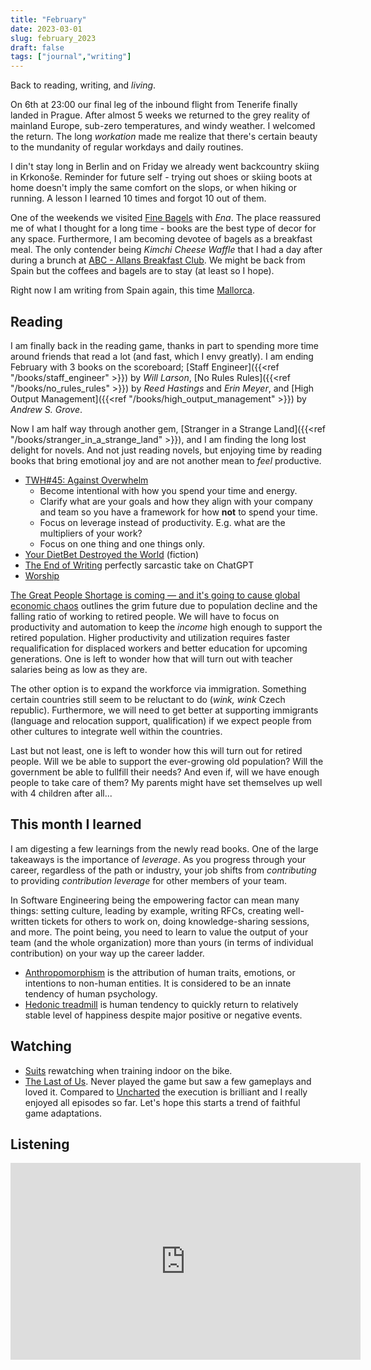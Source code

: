 ```yaml
---
title: "February"
date: 2023-03-01
slug: february_2023
draft: false
tags: ["journal","writing"]
---
```


Back to reading, writing, and _living_.

On 6th at 23:00 our final leg of the inbound flight from Tenerife finally landed in Prague. After almost 5 weeks we returned to the grey reality of mainland Europe, sub-zero temperatures, and windy weather. I welcomed the return. The long _workation_ made me realize that there's certain beauty to the mundanity of regular workdays and daily routines.

I din't stay long in Berlin and on Friday we already went backcountry skiing in Krkonoše. Reminder for future self - trying out shoes or skiing boots at home doesn't imply the same comfort on the slops, or when hiking or running. A lesson I learned 10 times and forgot 10 out of them.

One of the weekends we visited [Fine Bagels](http://www.finebagels.com/) with _Ena_. The place reassured me of what I thought for a long time - books are the best type of decor for any space. Furthermore, I am becoming devotee of bagels as a breakfast meal. The only contender being _Kimchi Cheese Waffle_ that I had a day after during a brunch at [ABC - Allans Breakfast Club](https://goo.gl/maps/1f49MRFwcAtxia596). We might be back from Spain but the coffees and bagels are to stay (at least so I hope).

Right now I am writing from Spain again, this time [Mallorca](https://en.wikipedia.org/wiki/Mallorca).

## Reading

I am finally back in the reading game, thanks in part to spending more time around friends that read a lot (and fast, which I envy greatly). I am ending February with 3 books on the scoreboard; [Staff Engineer]({{<ref "/books/staff_engineer" >}}) by _Will Larson_, [No Rules Rules]({{<ref "/books/no_rules_rules" >}}) by _Reed Hastings_ and _Erin Meyer_, and [High Output Management]({{<ref "/books/high_output_management" >}}) by _Andrew S. Grove_.

Now I am half way through another gem, [Stranger in a Strange Land]({{<ref "/books/stranger_in_a_strange_land" >}}), and I am finding the long lost delight for novels. And not just reading novels, but enjoying time by reading books that bring emotional joy and are not another mean to _feel_ productive. 

- [TWH#45: Against Overwhelm](https://hagakure.substack.com/p/twh45-against-overwhelm)
  - Become intentional with how you spend your time and energy.
  - Clarify what are your goals and how they align with your company and team so you have a framework for how **not** to spend your time.
  - Focus on leverage instead of productivity. E.g. what are the multipliers of your work?
  - Focus on one thing and one things only.
- [Your DietBet Destroyed the World](https://davidlaprade.github.io/your-dietbet-destroyed-the-world) (fiction)
- [The End of Writing](https://ia.net/topics/the-end-of-writing-ia-on-ai) perfectly sarcastic take on ChatGPT
- [Worship](https://gist.github.com/tmcw/45db547cb246d4fdb9adafe24a84b8c0)

[The Great People Shortage is coming — and it's going to cause global economic chaos](https://archive.ph/zBiPM#selection-1305.0-1305.83)
outlines the grim future due to population decline and the falling ratio of working to retired people.
We will have to focus on productivity and automation to keep the _income_ high enough to support the retired population.
Higher productivity and utilization requires faster requalification for displaced workers and better education for upcoming generations.
One is left to wonder how that will turn out with teacher salaries being as low as they are.

The other option is to expand the workforce via immigration.
Something certain countries still seem to be reluctant to do (_wink, wink_ Czech republic).
Furthermore, we will need to get better at supporting immigrants (language and relocation support, qualification)
if we expect people from other cultures to integrate well within the countries.

Last but not least, one is left to wonder how this will turn out for retired people.
Will we be able to support the ever-growing old population?
Will the government be able to fullfill their needs?
And even if, will we have enough people to take care of them?
My parents might have set themselves up well with 4 children after all...

## This month I learned

I am digesting a few learnings from the newly read books. One of the large takeaways is the importance of _leverage_. As you progress through your career, regardless of the path or industry, your job shifts from _contributing_ to providing _contribution leverage_ for other members of your team.

In Software Engineering being the empowering factor can mean many things: setting culture, leading by example, writing RFCs, creating well-written tickets for others to work on, doing knowledge-sharing sessions, and more. The point being, you need to learn to value the output of your team (and the whole organization) more than yours (in terms of individual contribution) on your way up the career ladder.

- [Anthropomorphism](https://en.wikipedia.org/wiki/Anthropomorphism) is the attribution of human traits, emotions, or intentions to non-human entities. It is considered to be an innate tendency of human psychology.
- [Hedonic treadmill](https://en.wikipedia.org/wiki/Hedonic_treadmill) is human tendency to quickly return to relatively stable level of happiness despite major positive or negative events.

## Watching

- [Suits](https://www.imdb.com/title/tt1632701/) rewatching when training indoor on the bike.
- [The Last of Us](https://www.imdb.com/title/tt3581920/). Never played the game but saw a few gameplays and loved it. Compared to [Uncharted](https://en.wikipedia.org/wiki/Uncharted) the execution is brilliant and I really enjoyed all episodes so far. Let's hope this starts a trend of faithful game adaptations.

## Listening

<iframe width="560" height="315" src="https://www.youtube-nocookie.com/embed/Nfwf34axum8" title="YouTube video player" frameborder="0" allow="accelerometer; autoplay; clipboard-write; encrypted-media; gyroscope; picture-in-picture; web-share" allowfullscreen></iframe>

